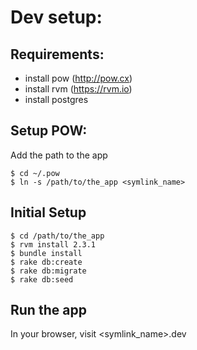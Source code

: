 # Dev setup:

## Requirements:

 - install pow (http://pow.cx)
 - install rvm (https://rvm.io)
 - install postgres

## Setup POW:

Add the path to the app

```
$ cd ~/.pow
$ ln -s /path/to/the_app <symlink_name>
```

## Initial Setup

```
$ cd /path/to/the_app
$ rvm install 2.3.1
$ bundle install
$ rake db:create
$ rake db:migrate
$ rake db:seed
```

## Run the app

In your browser, visit <symlink_name>.dev